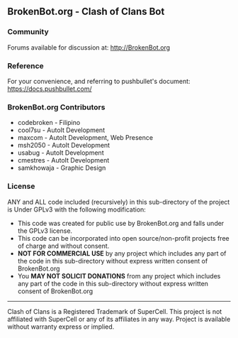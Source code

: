 ## BrokenBot.org - Clash of Clans Bot

### Community
Forums available for discussion at: http://BrokenBot.org

### Reference
For your convenience, and referring to pushbullet's document:
https://docs.pushbullet.com/

### BrokenBot.org Contributors
- codebroken - Filipino
- cool7su - AutoIt Development
- maxcom - AutoIt Development, Web Presence
- msh2050 - AutoIt Development
- usabug - AutoIt Development
- cmestres - AutoIt Development
- samkhowaja - Graphic Design

### License
ANY and ALL code included (recursively) in this sub-directory of the project is Under GPLv3 with the following modification:

- This code was created for public use by BrokenBot.org and falls under the GPLv3 license.
- This code can be incorporated into open source/non-profit projects free of charge and without consent.
- **NOT FOR COMMERCIAL USE** by any project which includes any part of the code in this sub-directory without express written consent of BrokenBot.org
- You **MAY NOT SOLICIT DONATIONS** from any project which includes any part of the code in this sub-directory without express written consent of BrokenBot.org

----------
Clash of Clans is a Registered Trademark of SuperCell. This project is not affiliated with SuperCell or any of its affiliates in any way. Project is available without warranty express or implied.
